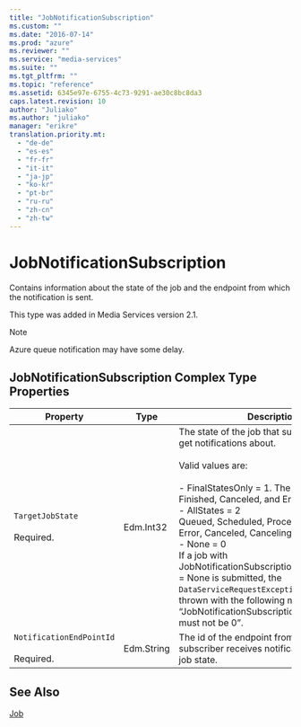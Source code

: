 ```yaml
---
title: "JobNotificationSubscription"
ms.custom: ""
ms.date: "2016-07-14"
ms.prod: "azure"
ms.reviewer: ""
ms.service: "media-services"
ms.suite: ""
ms.tgt_pltfrm: ""
ms.topic: "reference"
ms.assetid: 6345e97e-6755-4c73-9291-ae30c8bc8da3
caps.latest.revision: 10
author: "Juliako"
ms.author: "juliako"
manager: "erikre"
translation.priority.mt: 
  - "de-de"
  - "es-es"
  - "fr-fr"
  - "it-it"
  - "ja-jp"
  - "ko-kr"
  - "pt-br"
  - "ru-ru"
  - "zh-cn"
  - "zh-tw"
---
```

# JobNotificationSubscription
Contains information about the state of the job and the endpoint from which the notification is sent.  
  
 This type was added in Media Services version 2.1.  
  
> [!NOTE]
>  Azure queue notification may have some delay.  
  
##  <a name="job_entity_properties"></a> JobNotificationSubscription Complex Type Properties  
  
|Property|Type|Description|  
|--------------|----------|-----------------|  
|`TargetJobState`<br /><br /> Required.|Edm.Int32|The state of the job that subscriber wants to get notifications about.<br /><br /> Valid values are:<br /><br /> -   FinalStatesOnly = 1. The final states are: Finished, Canceled, and Error.<br />-   AllStates = 2<br />     Queued, Scheduled, Processing, Finished, Error, Canceled, Canceling.<br />-   None = 0<br />     If a job with JobNotificationSubscription.TargetJobState = None is submitted, the `DataServiceRequestException` exception is thrown with the following message “JobNotificationSubscription.TargetJobState must not be 0”.|  
|`NotificationEndPointId`<br /><br /> Required.|Edm.String|The id of the endpoint from which the subscriber receives notifications about the job state.|  
  
## See Also  
 [Job](../services/job.md)